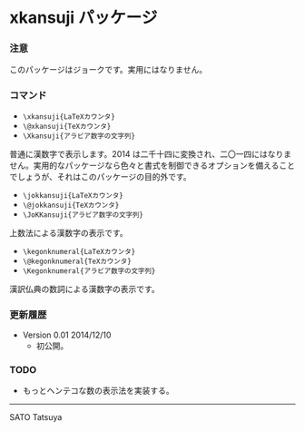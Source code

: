 xkansuji パッケージ
==================

### 注意
このパッケージはジョークです。実用にはなりません。

### コマンド
  * `\xkansuji{LaTeXカウンタ}`
  * `\@xkansuji{TeXカウンタ}`
  * `\Xkansuji{アラビア数字の文字列}`

普通に漢数字で表示します。2014 は二千十四に変換され、二〇一四にはなりません。実用的なパッケージなら色々と書式を制御できるオプションを備えることでしょうが、それはこのパッケージの目的外です。

  * `\jokkansuji{LaTeXカウンタ}`
  * `\@jokkansuji{TeXカウンタ}`
  * `\JoKKansuji{アラビア数字の文字列}`

上数法による漢数字の表示です。

  * `\kegonknumeral{LaTeXカウンタ}`
  * `\@kegonknumeral{TeXカウンタ}`
  * `\Kegonknumeral{アラビア数字の文字列}`

漢訳仏典の数詞による漢数字の表示です。

### 更新履歴

  * Version 0.01 2014/12/10
    - 初公開。

### TODO

  * もっとヘンテコな数の表示法を実装する。

------------
SATO Tatsuya
